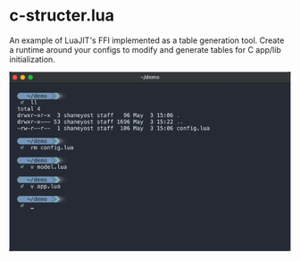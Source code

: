 # c-structer.lua

An example of LuaJIT's FFI implemented as a table generation tool. Create a 
runtime around your configs to modify and generate tables for C app/lib 
initialization.

<p align="center">
  <img src=".media/output.gif" width="640"/>
</p>
